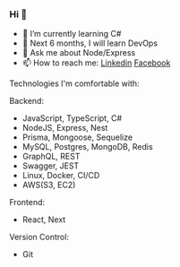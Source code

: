 ### Hi  👋 
- 🌱 I’m currently learning C#
- 🤔 Next 6 months, I will learn DevOps 
- 💬 Ask me about Node/Express 
- 📫 How to reach me: [Linkedin](https://www.linkedin.com/in/imalimran/)  [Facebook](https://www.facebook.com/engr.aih/)


Technologies I'm comfortable with:

Backend:
- JavaScript, TypeScript, C#
- NodeJS, Express, Nest
- Prisma, Mongoose, Sequelize 
- MySQL, Postgres, MongoDB, Redis
- GraphQL, REST
- Swagger, JEST
- Linux, Docker, CI/CD
- AWS(S3, EC2)

Frontend:
- React, Next

Version Control:
- Git
